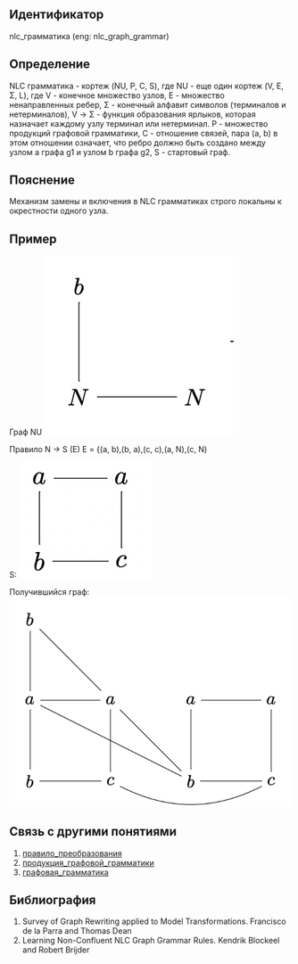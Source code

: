 ## Идентификатор

nlc_грамматика (eng: nlc_graph_grammar)

## Определение

NLC грамматика - кортеж (NU, P, C, S), где NU - еще один кортеж (V, E, Σ, L), где 
V - конечное множество узлов, E - множество ненаправленных ребер, Σ - конечный алфавит символов (терминалов и нетерминалов), V -> Σ - функция образования ярлыков, которая назначает каждому узлу терминал или нетерминал. P - множество продукций графовой грамматики, С - отношение связей, пара (a, b) в этом отношении означает, что ребро должно быть создано между узлом a графа g1 и узлом b графа g2, S - стартовый граф.

## Пояснение

Механизм замены и включения в NLC грамматиках строго локальны к окрестности одного узла.

## Пример

Граф NU
<img src="images/nu_graph.png">

Правило N -> S (E)
E = {(a, b),(b, a),(c, c),(a, N),(c, N)

S:
<img src="images/start_graph.png">

Получившийся граф:
<img src="images/result_graph_2.png">

## Связь с другими понятиями

1. [правило_преобразования](embedding_transformation.md)
2. [продукция_графовой_грамматики](graph_grammar_production.md)
3. [графовая_грамматика](graph_grammar.md)

## Библиография

1. Survey of Graph Rewriting applied to Model Transformations. Francisco de la Parra and Thomas Dean
2. Learning Non-Confluent NLC Graph Grammar Rules. Kendrik Blockeel and Robert Brijder
